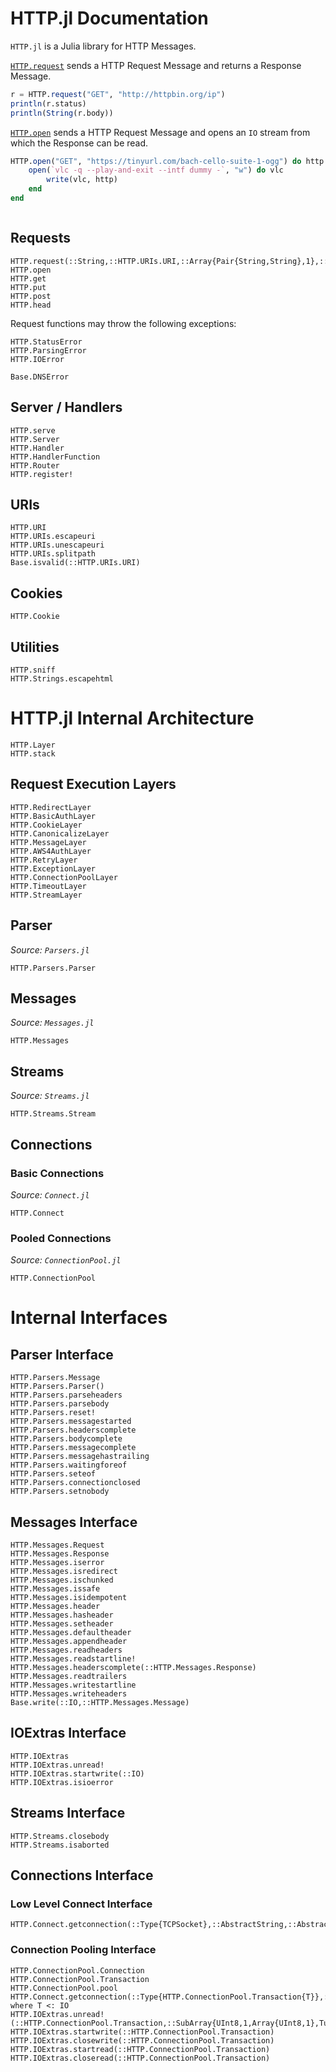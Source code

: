 # HTTP.jl Documentation

`HTTP.jl` is a Julia library for HTTP Messages.

[`HTTP.request`](@ref) sends a HTTP Request Message and
returns a Response Message.

```julia
r = HTTP.request("GET", "http://httpbin.org/ip")
println(r.status)
println(String(r.body))
```

[`HTTP.open`](@ref) sends a HTTP Request Message and
opens an `IO` stream from which the Response can be read.

```julia
HTTP.open("GET", "https://tinyurl.com/bach-cello-suite-1-ogg") do http
    open(`vlc -q --play-and-exit --intf dummy -`, "w") do vlc
        write(vlc, http)
    end
end
```


```@contents
```

## Requests


```@docs
HTTP.request(::String,::HTTP.URIs.URI,::Array{Pair{String,String},1},::Any)
HTTP.open
HTTP.get
HTTP.put
HTTP.post
HTTP.head
```

Request functions may throw the following exceptions:

```@docs
HTTP.StatusError
HTTP.ParsingError
HTTP.IOError
```
```
Base.DNSError
```


## Server / Handlers

```@docs
HTTP.serve
HTTP.Server
HTTP.Handler
HTTP.HandlerFunction
HTTP.Router
HTTP.register!
```


## URIs

```@docs
HTTP.URI
HTTP.URIs.escapeuri
HTTP.URIs.unescapeuri
HTTP.URIs.splitpath
Base.isvalid(::HTTP.URIs.URI)
```


## Cookies

```@docs
HTTP.Cookie
```


## Utilities

```@docs
HTTP.sniff
HTTP.Strings.escapehtml
```

# HTTP.jl Internal Architecture

```@docs
HTTP.Layer
HTTP.stack
```


## Request Execution Layers

```@docs
HTTP.RedirectLayer
HTTP.BasicAuthLayer
HTTP.CookieLayer
HTTP.CanonicalizeLayer
HTTP.MessageLayer
HTTP.AWS4AuthLayer
HTTP.RetryLayer
HTTP.ExceptionLayer
HTTP.ConnectionPoolLayer
HTTP.TimeoutLayer
HTTP.StreamLayer
```

## Parser

*Source: `Parsers.jl`*

```@docs
HTTP.Parsers.Parser
```


## Messages
*Source: `Messages.jl`*

```@docs
HTTP.Messages
```


## Streams
*Source: `Streams.jl`*

```@docs
HTTP.Streams.Stream
```


## Connections

### Basic Connections

*Source: `Connect.jl`*

```@docs
HTTP.Connect
```


### Pooled Connections

*Source: `ConnectionPool.jl`*

```@docs
HTTP.ConnectionPool
```


# Internal Interfaces

## Parser Interface

```@docs
HTTP.Parsers.Message
HTTP.Parsers.Parser()
HTTP.Parsers.parseheaders
HTTP.Parsers.parsebody
HTTP.Parsers.reset!
HTTP.Parsers.messagestarted
HTTP.Parsers.headerscomplete
HTTP.Parsers.bodycomplete
HTTP.Parsers.messagecomplete
HTTP.Parsers.messagehastrailing
HTTP.Parsers.waitingforeof
HTTP.Parsers.seteof
HTTP.Parsers.connectionclosed
HTTP.Parsers.setnobody
```

## Messages Interface

```@docs
HTTP.Messages.Request
HTTP.Messages.Response
HTTP.Messages.iserror
HTTP.Messages.isredirect
HTTP.Messages.ischunked
HTTP.Messages.issafe
HTTP.Messages.isidempotent
HTTP.Messages.header
HTTP.Messages.hasheader
HTTP.Messages.setheader
HTTP.Messages.defaultheader
HTTP.Messages.appendheader
HTTP.Messages.readheaders
HTTP.Messages.readstartline!
HTTP.Messages.headerscomplete(::HTTP.Messages.Response)
HTTP.Messages.readtrailers
HTTP.Messages.writestartline
HTTP.Messages.writeheaders
Base.write(::IO,::HTTP.Messages.Message)
```

## IOExtras Interface

```@docs
HTTP.IOExtras
HTTP.IOExtras.unread!
HTTP.IOExtras.startwrite(::IO)
HTTP.IOExtras.isioerror
```


## Streams Interface

```@docs
HTTP.Streams.closebody
HTTP.Streams.isaborted
```


## Connections Interface

### Low Level Connect Interface

```@docs
HTTP.Connect.getconnection(::Type{TCPSocket},::AbstractString,::AbstractString)
```

### Connection Pooling Interface

```@docs
HTTP.ConnectionPool.Connection
HTTP.ConnectionPool.Transaction
HTTP.ConnectionPool.pool
HTTP.Connect.getconnection(::Type{HTTP.ConnectionPool.Transaction{T}},::AbstractString,::AbstractString) where T <: IO
HTTP.IOExtras.unread!(::HTTP.ConnectionPool.Transaction,::SubArray{UInt8,1,Array{UInt8,1},Tuple{UnitRange{Int64}},true})
HTTP.IOExtras.startwrite(::HTTP.ConnectionPool.Transaction)
HTTP.IOExtras.closewrite(::HTTP.ConnectionPool.Transaction)
HTTP.IOExtras.startread(::HTTP.ConnectionPool.Transaction)
HTTP.IOExtras.closeread(::HTTP.ConnectionPool.Transaction)
```
